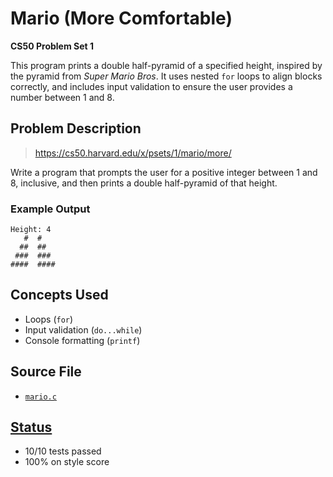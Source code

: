 # Mario (More Comfortable)

**CS50 Problem Set 1**

This program prints a double half-pyramid of a specified height, inspired by the pyramid from *Super Mario Bros*. It uses nested `for` loops to align blocks correctly, and includes input validation to ensure the user provides a number between 1 and 8.

## Problem Description
> https://cs50.harvard.edu/x/psets/1/mario/more/

Write a program that prompts the user for a positive integer between 1 and 8, inclusive, and then prints a double half-pyramid of that height.

### Example Output
```text
Height: 4
   #  #
  ##  ##
 ###  ###
####  ####
```

## Concepts Used
- Loops (`for`)
- Input validation (`do...while`)
- Console formatting (`printf`)

## Source File
- [`mario.c`](./mario.c)

## [Status](https://submit.cs50.io/users/Raiki-B/cs50/problems/2025/x/mario/more)
- 10/10 tests passed
- 100% on style score
